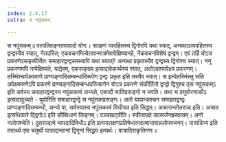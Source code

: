 ```yaml
---
index: 2.4.17
sutra: स नपुंसकम्

---
```

 स नपुंसकम्॥ परवल्लिङ्गतापवादो योगः। सग्रहणं व्यवहितस्य द्विगोरपि यथा स्याद्, अन्यथाऽव्यवहितस्य द्वन्द्वस्यैव स्यात्, नैतदस्ति; एकवचनमित्येतावन्मात्रमेवापेक्षिष्यामहे, नैकवचनविशेषं द्वन्द्वम्। एवं तर्हि योऽत्र प्रकरणेऽसङ्कीर्तितः समाहारद्वन्द्वस्तस्यापि यथा स्यात्? अन्यथा प्रकृतस्यैव द्वन्द्वस्य द्विगोश्च स्यात्। ननु प्रकरणमपि नापेक्षिष्यते, यद्येवम्, एकसङ्ख्य इत्यादावेकार्थस्य स्यात्, अतोऽवश्यापेक्ष्यं प्रकरणम्। तस्मिंश्चापेक्ष्यमाणे प्राण्यङ्गादिसम्बन्धादिरूपेण द्वन्द्वः प्रकृत इति तस्यैव स्यात्। स इत्येतस्मिंस्तु सति अपेक्ष्यमाणेऽपि प्रकरणे प्राण्यङ्गादिसम्बन्धपरित्यागेन योऽत्र प्रकरणे संकीर्तितो द्वन्द्वो द्विगुश्च ठ्स नपुंसकम्ऽ इति सर्वस्य समाहारद्वन्द्वस्य नपुंसकत्वं लभ्यते, एकादौ चातिप्रसङ्गो न भवति। तथा च ठ्युवोरनाकौऽ इत्यादावुच्यते - युवोरिति समाहारद्वन्द्वे स नपुंसकप्रसङ्गः। अतो यावान्कश्चन समाहारद्वन्द्वः प्राण्यङ्गादिसम्बन्धी, अन्यो वा, सर्वस्यास्य नपुंसकत्वं विधीयत इति सिद्धम्। अकारान्तोतरपद इति। अत्रात इत्यधिकारे ठ्द्विगोःऽ इति ङीब्विधानं लिङ्गम्। पञ्चखट्वीति। स्त्रीत्वपक्षे उपसर्जनह्रस्वत्वम्। अनो नलोपश्चेति। ठुतरपदत्वे चापदादिविधौऽ इति प्रत्ययलक्षणप्रतिषेधात्पदत्बाभावान्नलोपवचनम्। पात्रादिभ्य इति तादर्थ्य एषा चतुर्थी पात्राद्यन्तानां द्विगूनां सिद्धय इत्यर्थः। पात्रादिराकृतिगणः॥